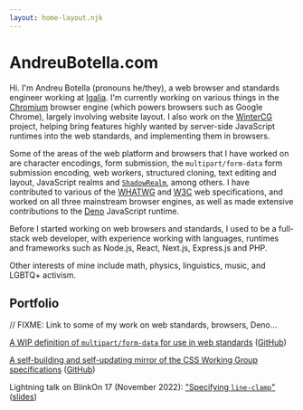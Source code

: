 ```yaml
---
layout: home-layout.njk
---
```


# AndreuBotella.com

Hi. I'm Andreu Botella (pronouns he/they), a web browser and standards engineer
working at [Igalia](https://igalia.com). I'm currently working on various things
in the [Chromium](https://www.chromium.org/Home) browser engine (which powers
browsers such as Google Chrome), largely involving website layout. I also work
on the [WinterCG](https://wintercg.org) project, helping bring features highly
wanted by server-side JavaScript runtimes into the web standards, and
implementing them in browsers.

Some of the areas of the web platform and browsers that I have worked on are
character encodings, form submission, the `multipart/form-data` form submission
encoding, web workers, structured cloning, text editing and layout, JavaScript
realms and [`ShadowRealm`](https://github.com/tc39/proposal-shadowrealm), among
others. I have contributed to various of the [WHATWG](https://whatwg.org) and
[W3C](https://w3.org) web specifications, and worked on all three mainstream
browser engines, as well as made extensive contributions to the
[Deno](https://deno.land) JavaScript runtime.

Before I started working on web browsers and standards, I used to be a
full-stack web developer, with experience working with languages, runtimes and
frameworks such as Node.js, React, Next.js, Express.js and PHP.

Other interests of mine include math, physics, linguistics, music, and LGBTQ+
activism.

## Portfolio

// FIXME: Link to some of my work on web standards, browsers, Deno...

[A WIP definition of `multipart/form-data` for use
in web standards](https://andreubotella.github.io/multipart-form-data)
([GitHub](https://github.com/andreubotella/multipart-form-data))

[A self-building and self-updating mirror of the CSS Working Group specifications](https://andreubotella.github.io/csswg-auto-build)
([GitHub](https://github.com/andreubotella/csswg-auto-build))

Lightning talk on BlinkOn 17 (November 2022):
["Specifying `line-clamp`"](https://youtu.be/39qvqvuJxT8?t=1757)
([slides](https://abotella.pages.igalia.com/blink-on-17-line-clamp/))
